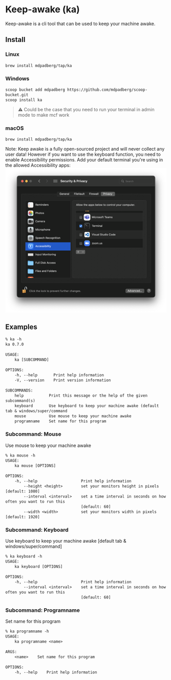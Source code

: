 # Keep-awake (ka)
Keep-awake is a cli tool that can be used to keep your machine awake.

## Install

### Linux
```
brew install mdpadberg/tap/ka
```

### Windows   
```
scoop bucket add mdpadberg https://github.com/mdpadberg/scoop-bucket.git
scoop install ka
```

> :warning: Could be the case that you need to run your terminal in admin mode to make mcf work

### macOS
```
brew install mdpadberg/tap/ka
```
Note:
Keep awake is a fully open-sourced project and will never collect any user data! However if you want to use the keyboard function, you need to enable Accessibility permissions. Add your default terminal you're using in the allowed Accessibility apps:
![screenshot of Accessibility menus in macos](macos-security-and-privacy.png)

## Examples
```console
% ka -h
ka 0.7.0

USAGE:
    ka [SUBCOMMAND]

OPTIONS:
    -h, --help       Print help information
    -V, --version    Print version information

SUBCOMMANDS:
    help           Print this message or the help of the given subcommand(s)
    keyboard       Use keyboard to keep your machine awake (default tab & windows/super/command
    mouse          Use mouse to keep your machine awake
    programname    Set name for this program

```

### Subcommand: Mouse
Use mouse to keep your machine awake

```console
% ka mouse -h
USAGE:
    ka mouse [OPTIONS]

OPTIONS:
    -h, --help                   Print help information
        --height <height>        set your monitors height in pixels [default: 1080]
        --interval <interval>    set a time interval in seconds on how often you want to run this
                                 [default: 60]
        --width <width>          set your monitors width in pixels [default: 1920]
```

### Subcommand: Keyboard
Use keyboard to keep your machine awake [default tab & windows/super/command]

```console
% ka keyboard -h
USAGE:
    ka keyboard [OPTIONS]

OPTIONS:
    -h, --help                   Print help information
        --interval <interval>    set a time interval in seconds on how often you want to run this
                                 [default: 60]
```

### Subcommand: Programname
Set name for this program

```console
% ka programname -h
USAGE:
    ka programname <name>

ARGS:
    <name>    Set name for this program

OPTIONS:
    -h, --help    Print help information
```
